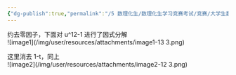 ```yaml
---
{"dg-publish":true,"permalink":"/5 数理化生/数理化生学习竞赛考试/竞赛/大学生数学竞赛/00型极限/","title":"00型极限"}
---
```



约去零因子，下面对 u^12-1 进行了因式分解  
![image1](/img/user/resources/attachments/image1-13 3.png)

这里消去 1-t，同上  
![image2](/img/user/resources/attachments/image2-12 3.png)